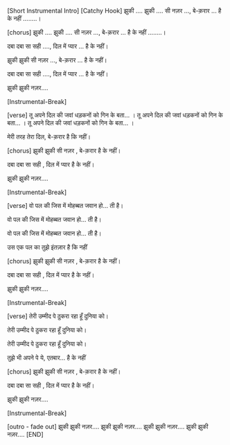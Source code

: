 [Short Instrumental Intro]
[Catchy Hook]
झुकी ....
झुकी ....
सी नज़र ...,
बे-क़रार ...
है के नहीं ........।

[chorus]
झुकी ....
झुकी ....
सी नज़र ...,
बे-क़रार ...
है के नहीं ........।

दबा दबा सा सही ....,
दिल में प्यार ...
है के नहीं।

झुकी झुकी सी नज़र ...,
बे-क़रार ...
है के नहीं।

दबा दबा सा सही ....,
दिल में प्यार ...
है के नहीं।

झुकी झुकी नज़र....

[Instrumental-Break]

[verse]
तू अपने
दिल की जवां धड़कनों को
गिन के बता… ।
तू अपने
दिल की जवां धड़कनों को
गिन के बता… ।
तू अपने
दिल की जवां धड़कनों को
गिन के बता… ।

मेरी तरह तेरा दिल, बे-क़रार
है कि नहीं।

[chorus]
झुकी झुकी सी नज़र ,
बे-क़रार है के नहीं।

दबा दबा सा सही ,
दिल में प्यार है के नहीं।

झुकी झुकी नज़र....

[Instrumental-Break]

[verse]
वो पल
की जिस में मोहब्बत
जवान हो... ती है।

वो पल
की जिस में मोहब्बत
जवान हो... ती है।

वो पल
की जिस में मोहब्बत
जवान हो... ती है।

उस एक पल का तुझे
इंतज़ार है कि नहीं

[chorus]
झुकी झुकी सी नज़र ,
बे-क़रार है के नहीं।

दबा दबा सा सही ,
दिल में प्यार है के नहीं।

झुकी झुकी नज़र....

[Instrumental-Break]

[verse]
तेरी
उम्मीद पे ठुकरा
रहा हूँ दुनिया को।

तेरी
उम्मीद पे ठुकरा
रहा हूँ दुनिया को।

तेरी
उम्मीद पे ठुकरा
रहा हूँ दुनिया को।

तुझे भी अपने पे ये, एतबार... है के नहीं

[chorus]
झुकी झुकी सी नज़र ,
बे-क़रार है के नहीं।

दबा दबा सा सही ,
दिल में प्यार है के नहीं।

झुकी झुकी नज़र....

[Instrumental-Break]

[outro - fade out]
झुकी झुकी नज़र....
झुकी झुकी नज़र....
झुकी झुकी नज़र....
झुकी झुकी नज़र....
[END]
